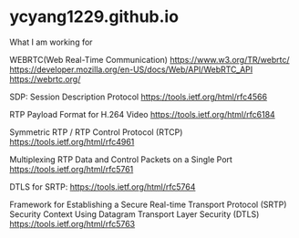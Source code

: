 # ycyang1229.github.io
What I am working for

WEBRTC(Web Real-Time Communication)
https://www.w3.org/TR/webrtc/
https://developer.mozilla.org/en-US/docs/Web/API/WebRTC_API
https://webrtc.org/


SDP: Session Description Protocol
https://tools.ietf.org/html/rfc4566

RTP Payload Format for H.264 Video
https://tools.ietf.org/html/rfc6184

Symmetric RTP / RTP Control Protocol (RTCP)
https://tools.ietf.org/html/rfc4961

Multiplexing RTP Data and Control Packets on a Single Port
https://tools.ietf.org/html/rfc5761

DTLS for SRTP:
https://tools.ietf.org/html/rfc5764

Framework for Establishing a Secure Real-time Transport Protocol (SRTP) Security Context Using Datagram Transport Layer Security (DTLS)
https://tools.ietf.org/html/rfc5763
